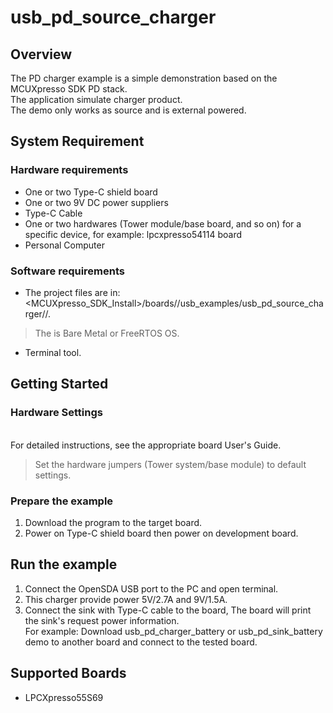 # usb_pd_source_charger



## Overview

The PD charger example is a simple demonstration based on the MCUXpresso SDK PD stack.
<br> The application simulate charger product.
<br> The demo only works as source and is external powered.

## System Requirement

### Hardware requirements

- One or two Type-C shield board
- One or two 9V DC power suppliers
- Type-C Cable
- One or two hardwares (Tower module/base board, and so on) for a specific device, for example: lpcxpresso54114 board
- Personal Computer


### Software requirements

- The project files are in: 
<br> <MCUXpresso_SDK_Install>/boards/<board>/usb_examples/usb_pd_source_charger/<rtos>/<toolchain>.
> The <rtos> is Bare Metal or FreeRTOS OS.
- Terminal tool.


## Getting Started

### Hardware Settings

<br> For detailed instructions, see the appropriate board User's Guide.
> Set the hardware jumpers (Tower system/base module) to default settings.


### Prepare the example

1.  Download the program to the target board.
2.  Power on Type-C shield board then power on development board.

## Run the example

1.  Connect the OpenSDA USB port to the PC and open terminal.
2.  This charger provide power 5V/2.7A and 9V/1.5A.
3.  Connect the sink with Type-C cable to the board, The board will print the sink's request power information.
    <br> For example: Download usb_pd_charger_battery or usb_pd_sink_battery demo to another board and connect to the tested board.



## Supported Boards
- LPCXpresso55S69
